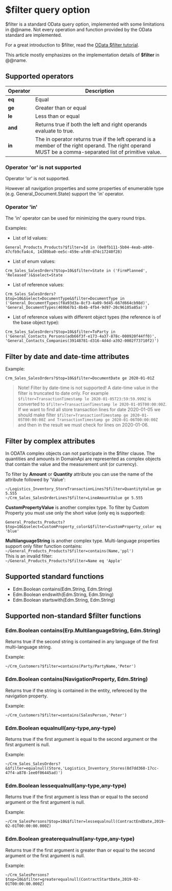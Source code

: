 # **$filter** query option

$filter is a standard OData query option, implemented with some limitations in @@name.
Not every operation and function provided by the OData standard are implemented.

For a great introduction to $filter, read the [OData $filter tutorial](https://www.odata.org/getting-started/basic-tutorial/#filter).

This article mostly emphasizes on the implementation details of **$filter** in @@name.

## Supported operators

Operator | Description
---------|------------
**eq** | Equal
**ge** | Greater than or equal
**le** | Less than or equal
**and** | Returns true if both the left and right operands evaluate to true.
**in** | The in operator returns true if the left operand is a member of the right operand. The right operand MUST be a comma-separated list of primitive value.

### Operator 'or' is not supported

Operator 'or' is not supported.

However all navigation properties and some properties of enumerable type (e.g. General_Document.State) support the 'in' operator.

### Operator 'in'

The 'in' operator can be used for minimizing the query round trips.

Examples:

* List of Id values:

```
General_Products_Products?$filter=Id in (0e8fb111-5b04-4eab-a890-47cfb9cfa4c4, 14389ba0-ee5c-459e-afd0-d74c17240f28)
```

* List of enum values:

```
Crm_Sales_SalesOrders?$top=10&$filter=State in ('FirmPlanned', 'Released')&$select=State
```

* List of reference values:

```
Crm_Sales_SalesOrders?$top=10&$select=DocumentType&$filter=DocumentType in ('General_DocumentTypes(f8a93d3a-8cf3-4a09-9d45-667d664cb98d)', 'General_DocumentTypes(469b67b1-8b4b-4fb4-9d97-20c96105a85a)')
```

* List of reference values with different object types (the reference is of the base object type):

```
Crm_Sales_SalesOrders?$top=10&$filter=ToParty in ('General_Contacts_Persons(adb66f3f-e173-4a37-878c-000920f44ff0)', 'General_Contacts_Companies(39148781-d316-4d4d-a392-0002f73710f2)')
```

## Filter by date and date-time attributes

Example:
```
Crm_Sales_SalesOrders?$top=10&$filter=DocumentDate ge 2020-01-01Z
```

>Note!
>Filter by date-time is not supported! A date-time value in the filter is truncated to date only. For example `$filter=TransactionTimestamp le 2020-01-05T23:59:59.999Z` is converted to `$filter=TransactionTimestamp le 2020-01-05T00:00:00Z`. 
> If we want to find all store transaction lines for date 2020-01-05 we should make filter `$filter=TransactionTimestamp ge 2020-01-05T00:00:00Z and TransactionTimestamp ge 2020-01-06T00:00:00Z` and then in the result we must check for lines on 2020-01-06.

## Filter by complex attributes

In ODATA complex objects can not participate in the $filter clause.
The quantities and amounts in DomainApi are represented as complex objects that contain the value and the measurement unit (or currency).

To filter by **Amount** or **Quantity** attribute you can use the name of the attribute followed by 'Value':  
```
~/Logistics_Inventory_StoreTransactionLines?$filter=QuantityValue ge 5.555  
~/Crm_Sales_SalesOrderLines?$filter=LineAmountValue ge 5.555 
```  

**CustomPropertyValue** is another complex type.
To filter by Custom Property you must use only the short value (only eq is supported):
```
General_Products_Products?$top=10&$select=CustomProperty_color&$filter=CustomProperty_color eq 'blue'
```

**MultilanguageString** is another complex type. 
Multi-language properties support only filter function contains:  
`~/General_Products_Products?$filter=contains(Name,'ppl')`  
This is an invalid filter:  
`~/General_Products_Products?$filter=Name eq 'Apple'`  


## Supported standard functions

* Edm.Boolean contains(Edm.String, Edm.String)
* Edm.Boolean endswith(Edm.String, Edm.String)
* Edm.Boolean startswith(Edm.String, Edm.String)

## Supported non-standard $filter functions

### Edm.Boolean contains(Erp.MultilanguageString, Edm.String) 

Returns true if the second string is contained in any language of the first multi-language string.

Example: 
```
~/Crm_Customers?$filter=contains(Party/PartyName,'Peter')
```

### Edm.Boolean contains(NavigationProperty, Edm.String) 

Returns true if the string is contained in the entity, refereced by the navigation property.

Example: 
```
~/Crm_Customers?$filter=contains(SalesPerson,'Peter')
```

### Edm.Boolean equalnull(any-type,any-type) 

Returns true if the first argument is equal to the second argument or the first argument is null.

Example: 
```
~/Crm_Sales_SalesOrders?&$filter=equalnull(Store,'Logistics_Inventory_Stores(8d7dd360-17cc-47f4-a878-1ee0f06445ad)')
```

### Edm.Boolean lessequalnull(any-type,any-type) 

Returns true if the first argument is less than or equal to the second argument or the first argument is null.

Example: 

```
~/Crm_SalesPersons?$top=10&$filter=lessequalnull(ContractEndDate,2019-02-01T00:00:00.000Z)
```

### Edm.Boolean greaterequalnull(any-type,any-type)

Returns true if the first argument is greater than or equal to the second argument or the first argument is null.

Example: 

```
~/Crm_SalesPersons?$top=10&$filter=greaterequalnull(ContractStartDate,2019-02-01T00:00:00.000Z)
```
